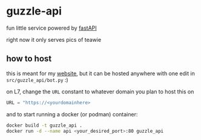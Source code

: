 # guzzle-api

fun little service powered by [fastAPI](https://github.com/tiangolo/fastapi)

right now it only serves pics of teawie

## how to host

this is meant for my [website](https://guzzle.gay/), but it can be hosted anywhere with one edit in `src/guzzle_api/bot.py` :)

on L7, change the `URL` constant to whatever domain you plan to host this on
```python
URL = "https://<yourdomainhere>
```

and to start running a docker (or podman) container:
```bash
docker build -t guzzle_api .
docker run -d --name api <your_desired_port>:80 guzzle_api
```
